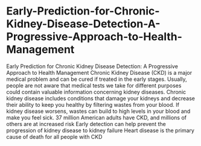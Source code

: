 # Early-Prediction-for-Chronic-Kidney-Disease-Detection-A-Progressive-Approach-to-Health-Management
Early Prediction for Chronic Kidney Disease Detection: A Progressive Approach to Health Management
Chronic Kidney Disease (CKD) is a major medical problem and can be cured if treated in the early stages. Usually, people are not aware that medical tests we take for different purposes could contain valuable information concerning kidney diseases.
Chronic kidney disease includes conditions that damage your kidneys and decrease their ability to keep you healthy by filtering wastes from your blood.
If kidney disease worsens, wastes can build to high levels in your blood and make you feel sick.
37 million American adults have CKD, and millions of others are at increased risk
Early detection can help prevent the progression of kidney disease to kidney failure
Heart disease is the primary cause of death for all people with CKD
